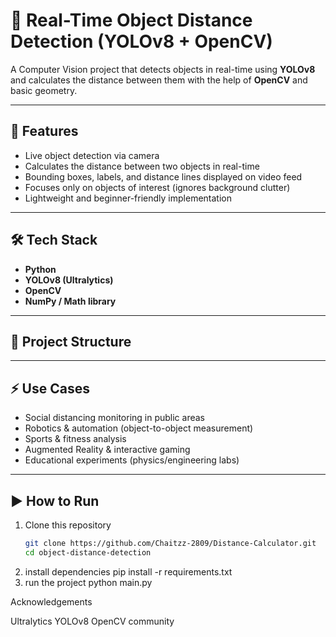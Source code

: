 # 📏 Real-Time Object Distance Detection (YOLOv8 + OpenCV)

A Computer Vision project that detects objects in real-time using **YOLOv8** and calculates the distance between them with the help of **OpenCV** and basic geometry.

---

## 🚀 Features
- Live object detection via camera  
- Calculates the distance between two objects in real-time  
- Bounding boxes, labels, and distance lines displayed on video feed  
- Focuses only on objects of interest (ignores background clutter)  
- Lightweight and beginner-friendly implementation  

---

## 🛠️ Tech Stack
- **Python**
- **YOLOv8 (Ultralytics)**
- **OpenCV**
- **NumPy / Math library**

---

## 📂 Project Structure


---

## ⚡ Use Cases
- Social distancing monitoring in public areas  
- Robotics & automation (object-to-object measurement)  
- Sports & fitness analysis  
- Augmented Reality & interactive gaming  
- Educational experiments (physics/engineering labs)  

---

## ▶️ How to Run
1. Clone this repository  
   ```bash
   git clone https://github.com/Chaitzz-2809/Distance-Calculator.git
   cd object-distance-detection
   
2.   install dependencies
pip install -r requirements.txt
3.   run the project
   python main.py

Acknowledgements

Ultralytics YOLOv8
OpenCV community

